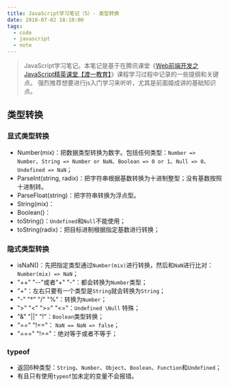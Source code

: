 ```yaml
---
title: JavaScript学习笔记（5）- 类型转换
date: 2018-07-02 18:10:00
tags:
  - code
  - javascript
  - note
---
```


> JavaScript学习笔记。本笔记是基于在腾讯课堂《[Web前端开发之JavaScript精英课堂【渡一教育】](https://ke.qq.com/course/231577)》课程学习过程中记录的一些提纲和关键点。
> 强烈推荐想要进行js入门学习来听听，尤其是前面姬成讲的基础知识点。


## 类型转换

### 显式类型转换

* Number(mix)：把数据类型转换为数字。包括任何类型：`Number => Number`、`String => Number or NaN`、`Boolean => 0 or 1`、`Null => 0`、`Undefined => NaN`；
* ParseInt(string, radix)：把字符串根据基数转换为十进制整型；没有基数按照十进制转。
* ParseFloat(string)：把字符串转换为浮点型。
* String(mix)：
* Boolean()：
* toString()：`Undefined`和`Null`不能使用；
* toString(radix)：把目标进制根据指定基数进行转换；

### 隐式类型转换

* isNaN()：先把指定类型通过`Number(mix)`进行转换，然后和`NaN`进行比对：`Number(mix) => NaN`；
* "++" "--"或者"+" "-"：都会转换为`Number`类型；
* "+"：左右只要有一个类型是`String`就会转换为`String`；
* "-" "*" "/" "%"：转换为`Number`；
* ">" "<" ">=" "<="：`Undefined \Null` 特殊；
* "&" "||" "!"：`Boolean`类型转换；
* "=="   "!=="：  `NaN == NaN => false`；
* "==="   "!=="：绝对等于或者不等于；

### typeof

* 返回6种类型：`String`、`Number`、`Object`、`Boolean`、`Function`和`Undefined`；
* 有且只有使用`typeof`加未定的变量不会报错。
